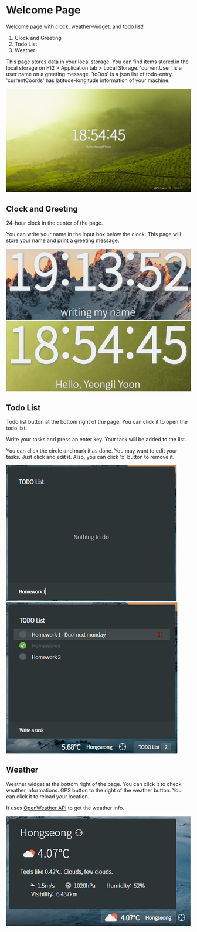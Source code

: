 # Welcome Page

Welcome page with clock, weather-widget, and todo list!

1. Clock and Greeting
2. Todo List
3. Weather

This page stores data in your local storage. You can find items stored in the local storage on F12 > Application tab > Local Storage. 'currentUser' is a user name on a greeting message. 'toDos' is a json list of todo-entry. 'currentCoords' has latitude-longitude information of your machine.

![capture_1](/images/readme/capture_1.png)

## Clock and Greeting

24-hour clock in the center of the page.

You can write your name in the input box below the clock. This page will store your name and print a greeting message.

![capture_greeting_2](images/readme/capture_greeting_2.png)
![capture_greeting_3](images/readme/capture_greeting_3.png)

## Todo List

Todo list button at the bottom right of the page. You can click it to open the todo list.

Write your tasks and press an enter key. Your task will be added to the list.

You can click the circle and mark it as done. You may want to edit your tasks. Just click and edit it. Also, you can click 'x' button to remove it.

![capture_todo_2](images/readme/capture_todo_2.png)
![capture_todo_3](images/readme/capture_todo_3.png)

## Weather

Weather widget at the bottom right of the page. You can click it to check weather informations. GPS button to the right of the weather button. You can click it to reload your location.

It uses [OpenWeather API](https://openweathermap.org/) to get the weather info.

![capture_weather_2](images/readme/capture_weather_2.png)
